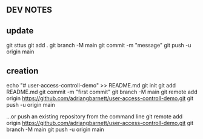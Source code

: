## DEV NOTES

## update
git sttus
git add .
git branch -M main
git commit -m "message"
git push -u origin main



## creation
echo "# user-access-controll-demo" >> README.md
git init
git add README.md
git commit -m "first commit"
git branch -M main
git remote add origin https://github.com/adriangbarnett/user-access-controll-demo.git
git push -u origin main

…or push an existing repository from the command line
git remote add origin https://github.com/adriangbarnett/user-access-controll-demo.git
git branch -M main
git push -u origin main